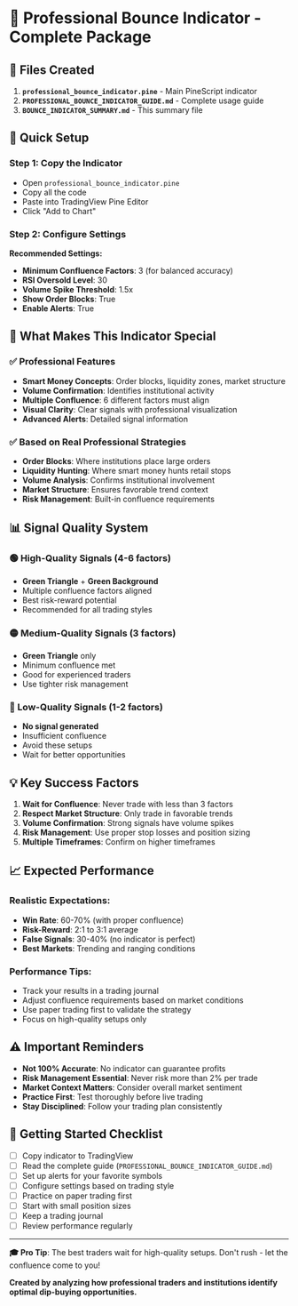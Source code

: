 # 🎯 Professional Bounce Indicator - Complete Package

## 📁 Files Created

1. **`professional_bounce_indicator.pine`** - Main PineScript indicator
2. **`PROFESSIONAL_BOUNCE_INDICATOR_GUIDE.md`** - Complete usage guide
3. **`BOUNCE_INDICATOR_SUMMARY.md`** - This summary file

## 🚀 Quick Setup

### Step 1: Copy the Indicator
- Open `professional_bounce_indicator.pine`
- Copy all the code
- Paste into TradingView Pine Editor
- Click "Add to Chart"

### Step 2: Configure Settings
**Recommended Settings:**
- **Minimum Confluence Factors**: 3 (for balanced accuracy)
- **RSI Oversold Level**: 30
- **Volume Spike Threshold**: 1.5x
- **Show Order Blocks**: True
- **Enable Alerts**: True

## 🎯 What Makes This Indicator Special

### ✅ Professional Features
- **Smart Money Concepts**: Order blocks, liquidity zones, market structure
- **Volume Confirmation**: Identifies institutional activity
- **Multiple Confluence**: 6 different factors must align
- **Visual Clarity**: Clear signals with professional visualization
- **Advanced Alerts**: Detailed signal information

### ✅ Based on Real Professional Strategies
- **Order Blocks**: Where institutions place large orders
- **Liquidity Hunting**: Where smart money hunts retail stops
- **Volume Analysis**: Confirms institutional involvement
- **Market Structure**: Ensures favorable trend context
- **Risk Management**: Built-in confluence requirements

## 📊 Signal Quality System

### 🟢 High-Quality Signals (4-6 factors)
- **Green Triangle** + **Green Background**
- Multiple confluence factors aligned
- Best risk-reward potential
- Recommended for all trading styles

### 🟡 Medium-Quality Signals (3 factors)
- **Green Triangle** only
- Minimum confluence met
- Good for experienced traders
- Use tighter risk management

### 🔴 Low-Quality Signals (1-2 factors)
- **No signal generated**
- Insufficient confluence
- Avoid these setups
- Wait for better opportunities

## 💡 Key Success Factors

1. **Wait for Confluence**: Never trade with less than 3 factors
2. **Respect Market Structure**: Only trade in favorable trends  
3. **Volume Confirmation**: Strong signals have volume spikes
4. **Risk Management**: Use proper stop losses and position sizing
5. **Multiple Timeframes**: Confirm on higher timeframes

## 📈 Expected Performance

### Realistic Expectations:
- **Win Rate**: 60-70% (with proper confluence)
- **Risk-Reward**: 2:1 to 3:1 average
- **False Signals**: 30-40% (no indicator is perfect)
- **Best Markets**: Trending and ranging conditions

### Performance Tips:
- Track your results in a trading journal
- Adjust confluence requirements based on market conditions
- Use paper trading first to validate the strategy
- Focus on high-quality setups only

## ⚠️ Important Reminders

- **Not 100% Accurate**: No indicator can guarantee profits
- **Risk Management Essential**: Never risk more than 2% per trade
- **Market Context Matters**: Consider overall market sentiment
- **Practice First**: Test thoroughly before live trading
- **Stay Disciplined**: Follow your trading plan consistently

## 🔔 Getting Started Checklist

- [ ] Copy indicator to TradingView
- [ ] Read the complete guide (`PROFESSIONAL_BOUNCE_INDICATOR_GUIDE.md`)
- [ ] Set up alerts for your favorite symbols
- [ ] Configure settings based on trading style
- [ ] Practice on paper trading first
- [ ] Start with small position sizes
- [ ] Keep a trading journal
- [ ] Review performance regularly

---

**🎓 Pro Tip**: The best traders wait for high-quality setups. Don't rush - let the confluence come to you!

**Created by analyzing how professional traders and institutions identify optimal dip-buying opportunities.**